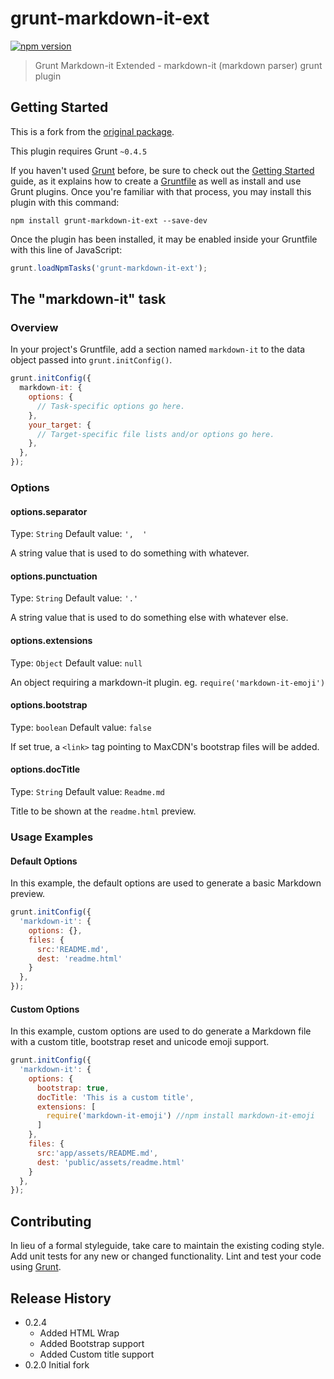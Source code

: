 # grunt-markdown-it-ext

[![npm version](https://badge.fury.io/js/grunt-markdown-it-ext.svg)](https://badge.fury.io/js/grunt-markdown-it-ext)

> Grunt Markdown-it Extended - markdown-it (markdown parser) grunt plugin

## Getting Started

This is a fork from the [original package](https://github.com/ThePacielloGroup/grunt-markdown-it).

This plugin requires Grunt `~0.4.5`

If you haven't used [Grunt](http://gruntjs.com/) before, be sure to check out the [Getting Started](http://gruntjs.com/getting-started) guide, as it explains how to create a [Gruntfile](http://gruntjs.com/sample-gruntfile) as well as install and use Grunt plugins. Once you're familiar with that process, you may install this plugin with this command:

```shell
npm install grunt-markdown-it-ext --save-dev
```

Once the plugin has been installed, it may be enabled inside your Gruntfile with this line of JavaScript:

```js
grunt.loadNpmTasks('grunt-markdown-it-ext');
```

## The "markdown-it" task

### Overview
In your project's Gruntfile, add a section named `markdown-it` to the data object passed into `grunt.initConfig()`.

```js
grunt.initConfig({
  markdown-it: {
    options: {
      // Task-specific options go here.
    },
    your_target: {
      // Target-specific file lists and/or options go here.
    },
  },
});
```

### Options

#### options.separator
Type: `String`
Default value: `',  '`

A string value that is used to do something with whatever.

#### options.punctuation
Type: `String`
Default value: `'.'`

A string value that is used to do something else with whatever else.

#### options.extensions
Type: `Object`
Default value: `null`

An object requiring a markdown-it plugin. eg. `require('markdown-it-emoji')`

#### options.bootstrap
Type: `boolean`
Default value: `false`

If set true, a `<link>` tag pointing to MaxCDN's bootstrap files will be added.

#### options.docTitle
Type: `String`
Default value: `Readme.md`

Title to be shown at the `readme.html` preview.

### Usage Examples

#### Default Options
In this example, the default options are used to generate a basic Markdown preview.

```js
grunt.initConfig({
  'markdown-it': {
    options: {},
    files: {
      src:'README.md',
      dest: 'readme.html'
    }
  },
});
```

#### Custom Options
In this example, custom options are used to do generate a Markdown file with a custom title, bootstrap reset and unicode emoji support.

```js
grunt.initConfig({
  'markdown-it': {
    options: {
      bootstrap: true,
      docTitle: 'This is a custom title',
      extensions: [
        require('markdown-it-emoji') //npm install markdown-it-emoji
      ]
    },
    files: {
      src:'app/assets/README.md',
      dest: 'public/assets/readme.html'
    }
  },
});
```

## Contributing
In lieu of a formal styleguide, take care to maintain the existing coding style. Add unit tests for any new or changed functionality. Lint and test your code using [Grunt](http://gruntjs.com/).

## Release History
* 0.2.4
  * Added HTML Wrap
  * Added Bootstrap support
  * Added Custom title support
* 0.2.0 Initial fork
